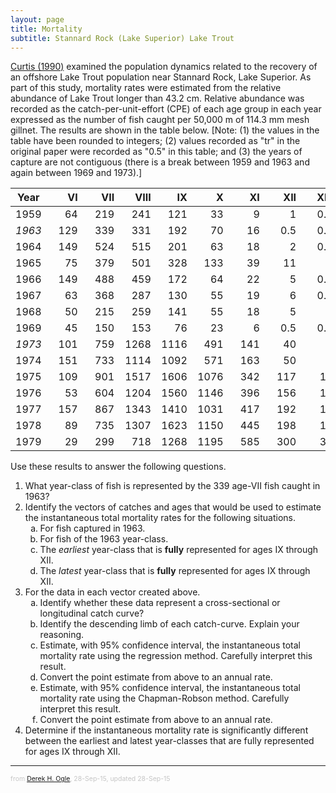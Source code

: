 ```yaml
---
layout: page
title: Mortality
subtitle: Stannard Rock (Lake Superior) Lake Trout
---
```


[Curtis (1990)](http://www.glsc.usgs.gov/publications/1990/688) examined the population dynamics related to the recovery of an offshore Lake Trout population near Stannard Rock, Lake Superior.  As part of this study, mortality rates were estimated from the relative abundance of Lake Trout longer than 43.2 cm.  Relative abundance was recorded as the catch-per-unit-effort (CPE) of each age group in each year expressed as the number of fish caught per 50,000 m of 114.3 mm mesh gillnet.  The results are shown in the table below.  [Note: (1) the values in the table have been rounded to integers; (2) values recorded as "tr" in the original paper were recorded as "0.5" in this table; and (3) the years of capture are not contiguous (there is a break between 1959 and 1963 and again between 1969 and 1973).]


| Year | &nbsp;&nbsp;&nbsp;&nbsp;&nbsp;&nbsp;VI | &nbsp;&nbsp;&nbsp;&nbsp;&nbsp;VII | &nbsp;&nbsp;&nbsp;&nbsp;VIII | &nbsp;&nbsp;&nbsp;&nbsp;&nbsp;&nbsp;IX | &nbsp;&nbsp;&nbsp;&nbsp;&nbsp;&nbsp;&nbsp;X | &nbsp;&nbsp;&nbsp;&nbsp;&nbsp;&nbsp;XI | &nbsp;&nbsp;&nbsp;&nbsp;&nbsp;XII | &nbsp;&nbsp;&nbsp;&nbsp;XIII | &nbsp;&nbsp;&nbsp;&nbsp;&nbsp;XIV |
|:----:|---:|---:|---:|---:|---:|---:|---:|---:|---:|
| 1959 | 64 | 219 | 241 | 121 | 33 | 9 | 1 | 0.5 | 1 |
| *1963* | 129 | 339 | 331 | 192 | 70 | 16 | 0.5 | 0.5 | 0.5 |
| 1964 | 149 | 524 | 515 | 201 | 63 | 18 | 2 | 0.5 | 0.5 |
| 1965 | 75 | 379 | 501 | 328 | 133 | 39 | 11 | 1 | 0.5 |
| 1966 | 149 | 488 | 459 | 172 | 64 | 22 | 5 | 0.5 | 0.5 |
| 1967 | 63 | 368 | 287 | 130 | 55 | 19 | 6 | 0.5 | 0.5 |
| 1968 | 50 | 215 | 259 | 141 | 55 | 18 | 5 | 1 | 0.5 |
| 1969 | 45 | 150 | 153 | 76 | 23 | 6 | 0.5 | 0.5 | 0.5 |
| *1973* | 101 | 759 | 1268 | 1116 | 491 | 141 | 40 | 4 | 0.5 |
| 1974 | 151 | 733 | 1114 | 1092 | 571 | 163 | 50 | 9 | 5 |
| 1975 | 109 | 901 | 1517 | 1606 | 1076 | 342 | 117 | 12 | 7 |
| 1976 | 53 | 604 | 1204 | 1560 | 1146 | 396 | 156 | 18 | 10 |
| 1977 | 157 | 867 | 1343 | 1410 | 1031 | 417 | 192 | 17 | 7 |
| 1978 | 89 | 735 | 1307 | 1623 | 1150 | 445 | 198 | 18 | 14 |
| 1979 | 29 | 299 | 718 | 1268 | 1195 | 585 | 300 | 36 | 14 |

Use these results to answer the following questions.
  
1. What year-class of fish is represented by the 339 age-VII fish caught in 1963?
1. Identify the vectors of catches and ages that would be used to estimate the instantaneous total mortality rates for the following situations.
   1. For fish captured in 1963.
   1. For fish of the 1963 year-class.
   1. The *earliest* year-class that is **fully** represented for ages IX through XII.
   1. The *latest* year-class that is **fully** represented for ages IX through XII.
1. For the data in each vector created above.
   1. Identify whether these data represent a cross-sectional or longitudinal catch curve?
   1. Identify the descending limb of each catch-curve.  Explain your reasoning.
   1. Estimate, with 95% confidence interval, the instantaneous total mortality rate using the regression method.  Carefully interpret this result.
   1. Convert the point estimate from above to an annual rate.
   1. Estimate, with 95% confidence interval, the instantaneous total mortality rate using the Chapman-Robson method.  Carefully interpret this result.
   1. Convert the point estimate from above to an annual rate.
1. Determine if the instantaneous mortality rate is significantly different between the earliest and latest year-classes that are fully represented for ages IX through XII.

---
<p style="font-size: 0.75em; color: c6c6c6;">from <a href="http://derekogle.com">Derek H. Ogle</a>, 28-Sep-15, updated 28-Sep-15</p>

<style type="text/css">
ol ol { list-style-type: lower-alpha; }
</style>
